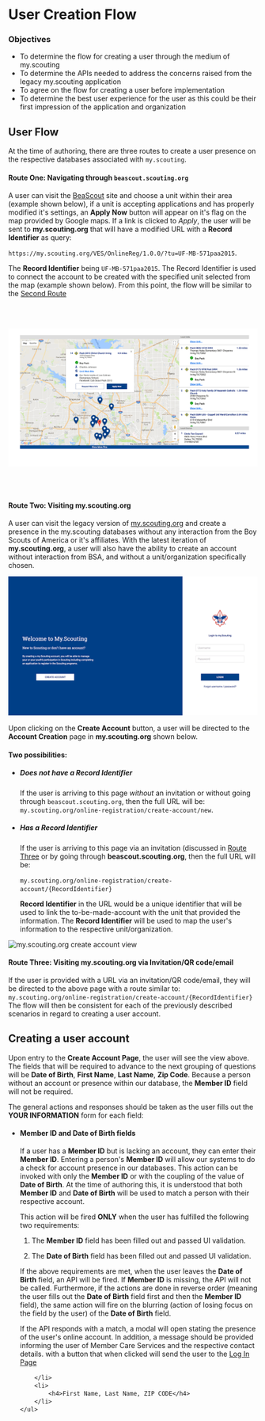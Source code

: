 <h1>User Creation Flow</h1>

<h3>Objectives</h3>

<ul>
    <li> To determine the flow for creating a user through the medium of my.scouting</li>
    <li> To determine the APIs needed to address the concerns raised from the legacy my.scouting application</li> 
    <li> To agree on the flow for creating a user before implementation</li>
    <li> To determine the best user experience for the user as this could be their first impression of the application and organization</li> 
</ul>

<h2>User Flow</h2>

<p>
    At the time of authoring, there are three routes to create a user presence on the 
    respective databases associated with <code>my.scouting</code>.
</p>

<h4>
    Route One: Navigating through <code>beascout.scouting.org</code>
</h4>

<p>
    A user can visit the <a href="https://beascout.scouting.org/BeAScoutMap.aspx">BeaScout</a> site 
    and choose
    a unit within their area (example shown below), if a unit is accepting applications and has 
    properly modified it's settings, an <strong>Apply Now</strong> button will appear on it's flag 
    on the map provided by Google maps. If a link is clicked to <em>Apply</em>, the user will be 
    sent to <strong>my.scouting.org</strong> that will have a modified URL with a <strong>Record 
    Identifier</strong> as query: 
</p>
<code>https://my.scouting.org/VES/OnlineReg/1.0.0/?tu=UF-MB-571paa2015</code>.
</p>

<p>
    The <strong>Record Identifier</strong> being <code>UF-MB-571paa2015</code>. 
    The Record Identifier is used to connect the account to be created with the specified unit 
    selected from the map (example shown below). From this point, the flow will be similar to the
    <a href='#route-two-anonymously-visiting-myscoutingorg'>Second Route</a>
</p>

</br>
</br>

![beascout.scouting.org map view](./assets/beascoutmap.png "beascout.scouting.org preview")

</br>
</br>

<h4> Route Two: Visiting my.scouting.org</h4>
<p>
    A user can visit the legacy version of <a href="https://my.scouting.org">my.scouting.org</a> and 
    create a presence in the my.scouting databases without any interaction from the Boy Scouts of America or it's affiliates.
    With the latest iteration of <strong>my.scouting.org</strong>, a user will also have the ability to 
    create an account without interaction from BSA, and without a unit/organization specifically chosen.
</p>

![my.scouting.org login view](./assets/MYST_landing.png "my.scouting.org landing preview")

<p>
    Upon clicking on the <strong>Create Account</strong> button, a user will be directed to the 
    <strong>Account Creation</strong> page in <strong>my.scouting.org</strong> shown below.
</p>

<h4>Two possibilities:</h4>

<ul>
    <li> 
        <h5>Does not have a Record Identifier</h5>
        </p>
            If the user is arriving to this page <em>without</em> an invitation or 
            without going through <code>beascout.scouting.org</code>, then the full URL will be: 
            <code>my.scouting.org/online-registration/create-account/new</code>.
        </p>
    </li>
    <li>
        <h5>Has a Record Identifier</h5>
        </p>
            If the user is arriving to this page via an invitation (discussed in 
            <a href="#route-three-visiting-myscoutingorg-via-invitation">Route Three</a> or by going through 
            <strong>beascout.scouting.org</strong>, then the full URL will be:
        </p>
        <code>my.scouting.org/online-registration/create-account/{RecordIdentifier}</code>
        <p>
            <strong>Record Identifier</strong> in the URL would be a unique identifier that will be 
            used to link the to-be-made-account with the unit that provided the information. The
            <strong>Record Identifier</strong> will be used to map the user's information to the 
            respective unit/organization.
        </p>
    </li>
</ul>

![my.scouting.org create account view](./assets/MYST_create_account.png "my.scouting.org 
create account preview")

<h4>Route Three: Visiting my.scouting.org via Invitation/QR code/email</h4>

<p>
    If the user is provided with a URL via an invitation/QR code/email, they will be directed to the
    above page with a route similar to: 
    <br />
    <code>my.scouting.org/online-registration/create-account/{RecordIdentifier}</code>
    <br />
    The flow will then be consistent for each of the previously described scenarios in regard to 
    creating a user account.
</p>
    
<h2>Creating a user account</h2>

<p>
    Upon entry to the <strong>Create Account Page</strong>, the user will see the view above.
    The fields that will be required to advance to the next grouping of questions will be 
    <strong>Date of Birth</strong>, <strong>First Name</strong>, <strong>Last Name</strong>, 
    <strong>Zip Code</strong>. Because a person without an account or presence within our database, 
    the <strong>Member ID</strong> field will not be required. 
</p>

<span> 
    The general actions and responses should be taken as the user fills out the <strong>YOUR 
    INFORMATION</strong> form for each field:
    <ul>
        <li>
            <h4>Member ID and Date of Birth fields</h4>
            <p>
                If a user has a <strong>Member ID</strong> but is lacking an account, they can enter 
                their <strong>Member ID</strong>. Entering a person's <strong>Member ID</strong> will
                allow our systems to do a check for account presence in our databases. This action 
                can be invoked with only the <strong>Member ID</strong> or with the coupling of 
                the value of <strong>Date of Birth</strong>. At the time of authoring this, it is 
                understood that both <strong>Member ID</strong> and <strong>Date of Birth</strong> 
                will be used to match a person with their respective account.
            </p>
            <p>
                This action will be fired <strong>ONLY</strong> when the user has fulfilled the 
                following two requirements:
            </p>
            <ol>
                <li>
                    <p>
                        The <strong>Member ID</strong> field has been filled out and passed UI 
                        validation.
                    </p>
                </li>
                <li>
                   <p>
                        The <strong>Date of Birth</strong> field has been filled out and passed UI 
                        validation.
                   </p>
                </li>
            </ol> 
            <p>
                If the above requirements are met, when the user leaves the <strong>Date of 
                Birth</strong> field, an API will be fired. If <strong>Member ID</strong> is 
                missing, the API will not be called. Furthermore, if the actions are done in 
                reverse order (meaning the user fills out the <strong>Date of Birth</strong> 
                field first and then the <strong>Member ID</strong> field), the same action will 
                fire on the blurring (action of losing focus on the field by the user) of the 
                <strong>Date of Birth</strong> field.
            </p>
            <p>
                If the API responds with a match, a modal will open stating the presence of the 
                user's online account. In addition, a message should be provided informing the 
                user of Member Care Services and the respective contact details. with a 
                button that when clicked will send the user to the <a href="##route-two-anonymously-visiting-myscoutingorg">Log In Page</a> 
                
        </li>
        <li>
            <h4>First Name, Last Name, ZIP CODE</h4>
        </li>
    </ul>
</span>







